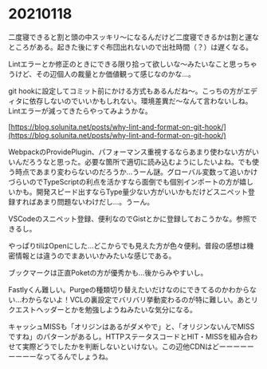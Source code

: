 # 20210118

二度寝できると割と頭の中スッキリ〜になるんだけど二度寝できるかは割と運なところがある。起きた後にすぐ布団出れないので出社時間（？）は遅くなる。

Lintエラーとか修正のときにできる限り拾って欲しいな〜みたいなこと思っちゃうけど、その辺個人の裁量とか価値観って感じなのかな…。

git hookに設定してコミット前にかける方式もあるんだね〜。こっちの方がエディタに依存しないのでいいかもしれない。環境差異だ〜なんて言わないしね。Lintエラーが減ってきたらやってみようかな。

[https://blog.solunita.net/posts/why-lint-and-format-on-git-hook/](https://blog.solunita.net/posts/why-lint-and-format-on-git-hook/)

WebpackのProvidePlugin、パフォーマンス重視するならあまり使わない方がいいんだろうなと思った。必要な箇所で適切に読み込むようにしたいよね。でも使う時点であまり変わらないのだろうか…うーん謎。グローバル変数って追いかけづらいのでTypeScriptの利点を活かすなら面倒でも個別インポートの方が嬉しいかも。開発スピード出すならType量少ない方がいいかもだけどスニペット登録すればあまり問題ないわけだし…。うーん。

VSCodeのスニペット登録、便利なのでGistとかに登録しておこうかな。参照できるし。

やっぱりtilはOpenにした…どこからでも見えた方が色々便利。普段の感想は機密情報とは違うのでまあいいかみたいな感じである。

ブックマークは正直Poketの方が優秀かも…後からみやすいし。

Fastlyくん難しい。Purgeの種類切り替えたいだけなのにできてるのかわからない…わからないよ！VCLの裏設定でバリバリ挙動変わるのが特に難しい。あとリクエストヘッダーとかを勉強しようねみたいな気分になる。

キャッシュMISSも「オリジンはあるがダメやで」と、「オリジンないんでMISSですね」のパターンがあるし。HTTPステータスコードとHIT・MISSを組み合わせて実際どうでしたかを判断しないといけない。この辺他CDNはどーーーーーーーーーなってるんでしょうね。

